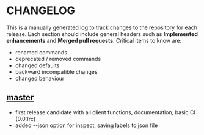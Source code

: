 # CHANGELOG

This is a manually generated log to track changes to the repository for each release. 
Each section should include general headers such as **Implemented enhancements** 
and **Merged pull requests**. Critical items to know are:

 - renamed commands
 - deprecated / removed commands
 - changed defaults
 - backward incompatible changes
 - changed behaviour

## [master](https://github.com/sci-f/scif-go/tree/master)
 - first release candidate with all client functions, documentation, basic CI (0.0.1rc)
 - added --json option for inspect, saving labels to json file
